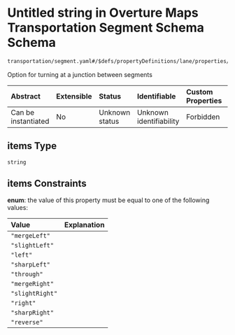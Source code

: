 # Untitled string in Overture Maps Transportation Segment Schema Schema

```txt
transportation/segment.yaml#/$defs/propertyDefinitions/lane/properties/turns/items
```

Option for turning at a junction between segments

| Abstract            | Extensible | Status         | Identifiable            | Custom Properties | Additional Properties | Access Restrictions | Defined In                                                                                                      |
| :------------------ | :--------- | :------------- | :---------------------- | :---------------- | :-------------------- | :------------------ | :-------------------------------------------------------------------------------------------------------------- |
| Can be instantiated | No         | Unknown status | Unknown identifiability | Forbidden         | Allowed               | none                | [segment.yaml\*](../../../../../../../tmp/jsonschema/schema/transportation/segment.yaml "open original schema") |

## items Type

`string`

## items Constraints

**enum**: the value of this property must be equal to one of the following values:

| Value           | Explanation |
| :-------------- | :---------- |
| `"mergeLeft"`   |             |
| `"slightLeft"`  |             |
| `"left"`        |             |
| `"sharpLeft"`   |             |
| `"through"`     |             |
| `"mergeRight"`  |             |
| `"slightRight"` |             |
| `"right"`       |             |
| `"sharpRight"`  |             |
| `"reverse"`     |             |

